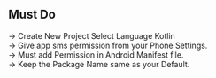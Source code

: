 ## Must Do ##
-> Create New Project Select Language Kotlin <br />
-> Give app sms permission from your Phone Settings.<br />
-> Must add Permission in Android Manifest file.<br />
-> Keep the Package Name same as your Default.
